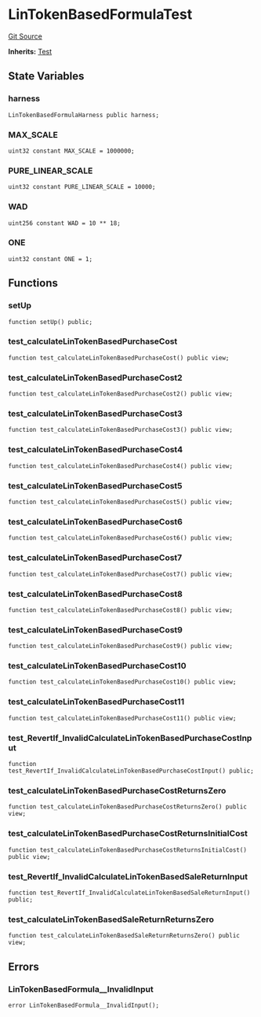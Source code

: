 # LinTokenBasedFormulaTest
[Git Source](https://github.com/dustinstacy/boncurs/blob/02ed8078bd89ba19394d69164a2bad75906f2c24/test/LinTokenBasedFormula.t.sol)

**Inherits:**
[Test](/lib/forge-std/src/Test.sol/abstract.Test.md)


## State Variables
### harness

```solidity
LinTokenBasedFormulaHarness public harness;
```


### MAX_SCALE

```solidity
uint32 constant MAX_SCALE = 1000000;
```


### PURE_LINEAR_SCALE

```solidity
uint32 constant PURE_LINEAR_SCALE = 10000;
```


### WAD

```solidity
uint256 constant WAD = 10 ** 18;
```


### ONE

```solidity
uint32 constant ONE = 1;
```


## Functions
### setUp


```solidity
function setUp() public;
```

### test_calculateLinTokenBasedPurchaseCost


```solidity
function test_calculateLinTokenBasedPurchaseCost() public view;
```

### test_calculateLinTokenBasedPurchaseCost2


```solidity
function test_calculateLinTokenBasedPurchaseCost2() public view;
```

### test_calculateLinTokenBasedPurchaseCost3


```solidity
function test_calculateLinTokenBasedPurchaseCost3() public view;
```

### test_calculateLinTokenBasedPurchaseCost4


```solidity
function test_calculateLinTokenBasedPurchaseCost4() public view;
```

### test_calculateLinTokenBasedPurchaseCost5


```solidity
function test_calculateLinTokenBasedPurchaseCost5() public view;
```

### test_calculateLinTokenBasedPurchaseCost6


```solidity
function test_calculateLinTokenBasedPurchaseCost6() public view;
```

### test_calculateLinTokenBasedPurchaseCost7


```solidity
function test_calculateLinTokenBasedPurchaseCost7() public view;
```

### test_calculateLinTokenBasedPurchaseCost8


```solidity
function test_calculateLinTokenBasedPurchaseCost8() public view;
```

### test_calculateLinTokenBasedPurchaseCost9


```solidity
function test_calculateLinTokenBasedPurchaseCost9() public view;
```

### test_calculateLinTokenBasedPurchaseCost10


```solidity
function test_calculateLinTokenBasedPurchaseCost10() public view;
```

### test_calculateLinTokenBasedPurchaseCost11


```solidity
function test_calculateLinTokenBasedPurchaseCost11() public view;
```

### test_RevertIf_InvalidCalculateLinTokenBasedPurchaseCostInput


```solidity
function test_RevertIf_InvalidCalculateLinTokenBasedPurchaseCostInput() public;
```

### test_calculateLinTokenBasedPurchaseCostReturnsZero


```solidity
function test_calculateLinTokenBasedPurchaseCostReturnsZero() public view;
```

### test_calculateLinTokenBasedPurchaseCostReturnsInitialCost


```solidity
function test_calculateLinTokenBasedPurchaseCostReturnsInitialCost() public view;
```

### test_RevertIf_InvalidCalculateLinTokenBasedSaleReturnInput


```solidity
function test_RevertIf_InvalidCalculateLinTokenBasedSaleReturnInput() public;
```

### test_calculateLinTokenBasedSaleReturnReturnsZero


```solidity
function test_calculateLinTokenBasedSaleReturnReturnsZero() public view;
```

## Errors
### LinTokenBasedFormula__InvalidInput

```solidity
error LinTokenBasedFormula__InvalidInput();
```

